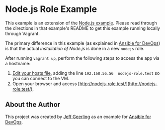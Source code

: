 # Node.js Role Example

This example is an extension of the [Node.js example](../nodejs/README.md). Please read through the directions in that example's README to get this example running locally through Vagrant.

The primary difference in this example (as explained in [Ansible for DevOps](https://www.ansiblefordevops.com/)) is that the actual _installation of Node.js_ is done in a new `nodejs` role.

After running `vagrant up`, perform the following steps to access the app via a hostname:

  1. [Edit your hosts file](http://docs.rackspace.com/support/how-to/modify-your-hosts-file/), adding the line `192.168.56.56  nodejs-role.test` so you can connect to the VM.
  2. Open your browser and access [http://nodejs-role.test/](http://nodejs-role.test/).

## About the Author

This project was created by [Jeff Geerling](https://www.jeffgeerling.com/) as an example for [Ansible for DevOps](https://www.ansiblefordevops.com/).
